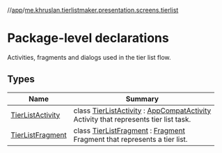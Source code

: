 //[app](../../index.md)/[me.khruslan.tierlistmaker.presentation.screens.tierlist](index.md)

# Package-level declarations

Activities, fragments and dialogs used in the tier list flow.

## Types

| Name | Summary |
|---|---|
| [TierListActivity](-tier-list-activity/index.md) | class [TierListActivity](-tier-list-activity/index.md) : [AppCompatActivity](https://developer.android.com/reference/kotlin/androidx/appcompat/app/AppCompatActivity.html)<br>Activity that represents tier list task. |
| [TierListFragment](-tier-list-fragment/index.md) | class [TierListFragment](-tier-list-fragment/index.md) : [Fragment](https://developer.android.com/reference/kotlin/androidx/fragment/app/Fragment.html)<br>Fragment that represents a tier list. |
